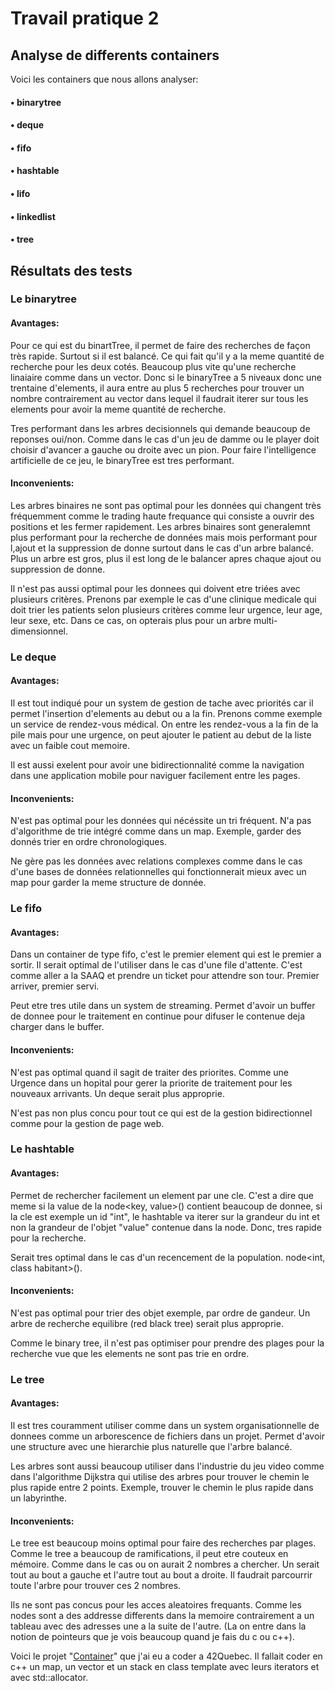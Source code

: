 # Travail pratique 2
## Analyse de differents containers

Voici les containers que nous allons analyser:

#### • binarytree
#### • deque
#### • fifo
#### • hashtable
#### • lifo
#### • linkedlist
#### • tree

## Résultats des tests

### Le binarytree

#### Avantages:

Pour ce qui est du binartTree, il permet de faire des recherches de façon très rapide. Surtout si il est balancé. Ce qui fait qu'il y a la meme quantité de recherche pour les deux cotés. Beaucoup plus vite qu'une recherche linaiaire comme dans un vector. Donc si le binaryTree a 5 niveaux donc une trentaine d'elements, il aura entre au plus 5 recherches pour trouver un nombre contrairement au vector dans lequel il faudrait iterer sur tous les elements pour avoir la meme quantité de recherche.

Tres performant dans les arbres decisionnels qui demande beaucoup de reponses oui/non. Comme dans le cas d'un jeu de damme ou le player doit choisir d'avancer a gauche ou droite avec un pion. Pour faire l'intelligence artificielle de ce jeu, le binaryTree est tres performant.

#### Inconvenients:

Les arbres binaires ne sont pas optimal pour les données qui changent très fréquemment comme le trading haute frequance qui consiste a ouvrir des positions et les fermer rapidement. Les arbres binaires sont generalemnt plus performant pour la recherche de données mais mois performant pour l,ajout et la suppression de donne surtout dans le cas d'un arbre balancé. Plus un arbre est gros, plus il est long de le balancer apres chaque ajout ou suppression de donne.

Il n'est pas aussi optimal pour les donnees qui doivent etre triées avec plusieurs critères. Prenons par exemple le cas d'une clinique medicale qui doit trier les patients selon plusieurs critères comme leur urgence, leur age, leur sexe, etc. Dans ce cas, on opterais plus pour un arbre multi-dimensionnel.


### Le deque

#### Avantages:

Il est tout indiqué pour un system de gestion de tache avec priorités car il permet l'insertion d'elements au debut ou a la fin. Prenons comme exemple un service de rendez-vous médical. On entre les rendez-vous a la fin de la pile mais pour une urgence, on peut ajouter le patient au debut de la liste avec un faible cout memoire.

Il est aussi exelent pour avoir une bidirectionnalité comme la navigation dans une application mobile pour naviguer facilement entre les pages.

#### Inconvenients:

N'est pas optimal pour les données qui nécéssite un tri fréquent. N'a pas d'algorithme de trie intégré comme dans un map. Exemple, garder des donnés trier en ordre chronologiques.

Ne gère pas les données avec relations complexes comme dans le cas d'une bases de données relationnelles qui fonctionnerait mieux avec un map pour garder la meme structure de donnée.


### Le fifo

#### Avantages:

Dans un container de type fifo, c'est le premier element qui est le premier a sortir. Il serait optimal de l'utiliser dans le cas d'une file d'attente. C'est comme aller a la SAAQ et prendre un ticket pour attendre son tour. Premier arriver, premier servi.

Peut etre tres utile dans un system de streaming. Permet d'avoir un buffer de donnee pour le traitement en continue pour difuser le contenue deja charger dans le buffer.

#### Inconvenients:

N'est pas optimal quand il sagit de traiter des priorites. Comme une Urgence dans un hopital pour gerer la priorite de traitement pour les nouveaux arrivants. Un deque serait plus approprie.

N'est pas non plus concu pour tout ce qui est de la gestion bidirectionnel comme pour la gestion de page web.


### Le hashtable

#### Avantages:

Permet de rechercher facilement un element par une cle. C'est a dire que meme si la value de la node<key, value>() contient beaucoup de donnee, si la cle est exemple un id "int", le hashtable va iterer sur la grandeur du int et non la grandeur de l'objet "value" contenue dans la node. Donc, tres rapide pour la recherche.

Serait tres optimal dans le cas d'un recencement de la population. node<int, class habitant>().

#### Inconvenients:

N'est pas optimal pour trier des objet exemple, par ordre de gandeur. Un arbre de recherche equilibre (red black tree) serait plus approprie.

Comme le binary tree, il n'est pas optimiser pour prendre des plages pour la recherche vue que les elements ne sont pas trie en ordre.


### Le tree

#### Avantages:

Il est tres couramment utiliser comme dans un system organisationnelle de donnees comme un arborescence de fichiers dans un projet. Permet d'avoir une structure avec une hierarchie plus naturelle que l'arbre balancé.

Les arbres sont aussi beaucoup utiliser dans l'industrie du jeu video comme dans l'algorithme Dijkstra qui utilise des arbres pour trouver le chemin le plus rapide entre 2 points. Exemple, trouver le chemin le plus rapide dans un labyrinthe.

#### Inconvenients:

Le tree est beaucoup moins optimal pour faire des recherches par plages. Comme le tree a beaucoup de ramifications, il peut etre couteux en mémoire. Comme dans le cas ou on aurait 2 nombres a chercher. Un serait tout au bout a gauche et l'autre tout au bout a droite. Il faudrait parcourrir toute l'arbre pour trouver ces 2 nombres.

Ils ne sont pas concus pour les acces aleatoires frequants. Comme les nodes sont a des addresse differents dans la memoire contrairement a un tableau avec des adresses une a la suite de l'autre. (La on entre dans la notion de pointeurs que je vois beaucoup quand je fais du c ou c++).


Voici le projet "[Container](https://github.com/dracken24/container/tree/main/includes/templates)" que j'ai eu a coder a 42Quebec. Il fallait coder en c++ un map, un vector et un stack en class template avec leurs iterators et avec std::allocator.
